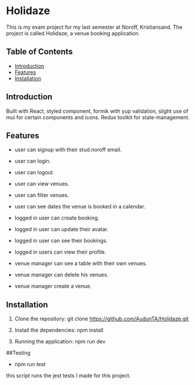 # Holidaze

This is my exam project for my last semester at Noroff, Kristiansand. The project is called Holidaze, a venue booking application.

## Table of Contents

- [Introduction](#introduction)
- [Features](#features)
- [Installation](#installation)

## Introduction

Built with React, styled component, formik with yup validation, slight use of mui for certain components and icons.
Redux toolkit for state-management.

## Features

- user can signup with their stud.noroff email.
- user can login.
- user can logout.
- user can view venues.
- user can filter venues.
- user can see dates the venue is booked in a calendar.

- logged in user can create booking.
- logged in user can update their avatar.
- logged in user can see their bookings.
- logged in users can view their profile.

- venue manager can see a table with their own venues.
- venue manager can delete his venues.
- venue manager create a venue.

## Installation

1.  Clone the repository:
    git clone https://github.com/AudunTA/Holidaze.git

2.  Install the dependencies:
    npm install

3.  Running the application:
    npm run dev

##Testing

- npm run test

this script runs the jest tests I made for this project.
